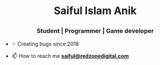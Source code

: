 <h1 align="center"><p>Saiful Islam Anik</p></h1>
<h3 align="center">Student | Programmer | Game developer</h3>


- <p align="left">✨ Creating bugs since 2018</p>
- 📫 How to reach me **saiful@redzonedigital.com**
